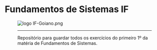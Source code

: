 # Fundamentos de Sistemas IF
 <figure>

  <img src="logo IF-Goiano.png" alt="logo IF-Goiano.png">
 
 ---
Repositório para guardar todos os exercícios do primeiro 1º da matéria de Fundamentos de Sistemas.
